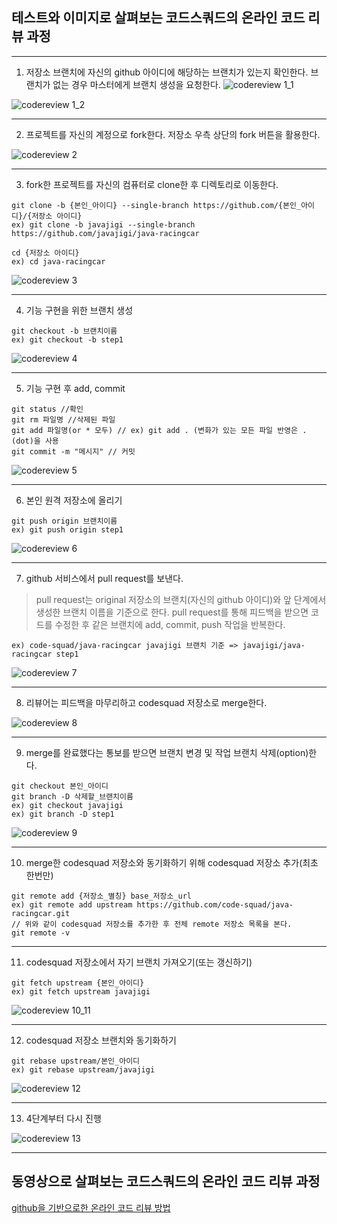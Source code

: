 ## 테스트와 이미지로 살펴보는 코드스쿼드의 온라인 코드 리뷰 과정

----
1. 저장소 브랜치에 자신의 github 아이디에 해당하는 브랜치가 있는지 확인한다. 브랜치가 없는 경우 마스터에게 브랜치 생성을 요청한다.
![codereview 1_1](codereview_1_1.png)

![codereview 1_2](codereview_1_2.png)

----
2. 프로젝트를 자신의 계정으로 fork한다. 저장소 우측 상단의 fork 버튼을 활용한다.

![codereview 2](codereview_2.png)

----
3. fork한 프로젝트를 자신의 컴퓨터로 clone한 후 디렉토리로 이동한다.
```
git clone -b {본인_아이디} --single-branch https://github.com/{본인_아이디}/{저장소 아이디}
ex) git clone -b javajigi --single-branch https://github.com/javajigi/java-racingcar
```
```
cd {저장소 아이디}
ex) cd java-racingcar
```

![codereview 3](codereview_3.png)

----
4. 기능 구현을 위한 브랜치 생성
```
git checkout -b 브랜치이름
ex) git checkout -b step1
```

![codereview 4](codereview_4.png)

----
5. 기능 구현 후 add, commit
```
git status //확인
git rm 파일명 //삭제된 파일
git add 파일명(or * 모두) // ex) git add . (변화가 있는 모든 파일 반영은 .(dot)을 사용
git commit -m "메시지" // 커밋
```

![codereview 5](codereview_5.png)

----
6. 본인 원격 저장소에 올리기
```
git push origin 브랜치이름
ex) git push origin step1
```

![codereview 6](codereview_6.png)

----
7.  github 서비스에서 pull request를 보낸다.
> pull request는 original 저장소의 브랜치(자신의 github 아이디)와 앞 단계에서 생성한 브랜치 이름을 기준으로 한다.
> pull request를 통해 피드백을 받으면 코드를 수정한 후 같은 브랜치에 add, commit, push 작업을 반복한다.
```
ex) code-squad/java-racingcar javajigi 브랜치 기준 => javajigi/java-racingcar step1
```

![codereview 7](codereview_7.png)

----
8. 리뷰어는 피드백을 마무리하고 codesquad 저장소로 merge한다.

![codereview 8](codereview_8.png)

----
9. merge를 완료했다는 통보를 받으면 브랜치 변경 및 작업 브랜치 삭제(option)한다.
```
git checkout 본인_아이디
git branch -D 삭제할_브랜치이름
ex) git checkout javajigi
ex) git branch -D step1
```

![codereview 9](codereview_9.png)

----
10. merge한 codesquad 저장소와 동기화하기 위해 codesquad 저장소 추가(최초 한번만)
```
git remote add {저장소_별칭} base_저장소_url
ex) git remote add upstream https://github.com/code-squad/java-racingcar.git
// 위와 같이 codesquad 저장소를 추가한 후 전체 remote 저장소 목록을 본다.
git remote -v
```

----
11. codesquad 저장소에서 자기 브랜치 가져오기(또는 갱신하기)
```
git fetch upstream {본인_아이디}
ex) git fetch upstream javajigi
```

![codereview 10_11](codereview_10_11.png)

----
12. codesquad 저장소 브랜치와 동기화하기
```
git rebase upstream/본인_아이디
ex) git rebase upstream/javajigi
```

![codereview 12](codereview_12.png)

----
13. 4단계부터 다시 진행

![codereview 13](codereview_13.png)

----
## 동영상으로 살펴보는 코드스쿼드의 온라인 코드 리뷰 과정
[github을 기반으로한 온라인 코드 리뷰 방법](https://youtu.be/a5c9ku-_fok)